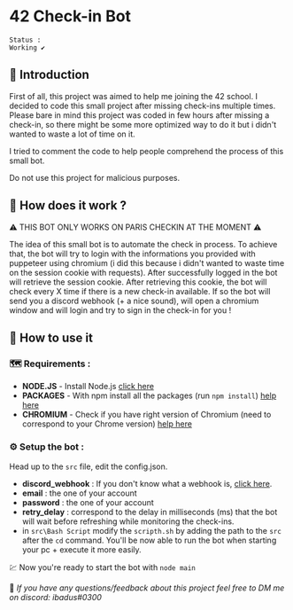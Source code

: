 # 42 Check-in Bot

```
Status :
Working ✔️
```

## 💬 Introduction

First of all, this project was aimed to help me joining the 42 school. I decided to code this small project after missing check-ins multiple times. Please bare in mind this project was coded in few hours after missing a check-in, so there might be some more optimized way to do it but i didn't wanted to waste a lot of time on it.

I tried to comment the code to help people comprehend the process of this small bot.

Do not use this project for malicious purposes.


## 🤔 How does it work ? 

⚠️ THIS BOT ONLY WORKS ON PARIS CHECKIN AT THE MOMENT ⚠️

The idea of this small bot is to automate the check in process. To achieve that, the bot will try to login with the informations you provided with puppeteer using chromium (i did this because i didn't wanted to waste time on the session cookie with requests). After successfully logged in the bot will retrieve the session cookie. After retrieving this cookie, the bot will check every X time if there is a new check-in available. If so the bot will send you a discord webhook (+ a nice sound), will open a chromium window and will login and try to sign in the check-in for you !

## 🔔 How to use it
### 🗺️ Requirements :
- **NODE.JS** - Install Node.js [click here](https://nodejs.org/en/download/)
- **PACKAGES** - With npm install all the packages (run `npm install`) [help here](https://stackoverflow.com/questions/8367031/how-do-i-install-package-json-dependencies-in-the-current-directory-using-npm)
- **CHROMIUM** - Check if you have right version of Chromium (need to correspond to your Chrome version) [help here](https://www.npmjs.com/package/puppeteer)
  
### ⚙️ Setup the bot :
Head up to the `src` file, edit the config.json.
- **discord_webhook** : If you don't know what a webhook is, [click here](https://support.discord.com/hc/fr/articles/228383668-Utiliser-les-Webhooks).
-  **email** : the one of your account
-  **password** : the one of your account
-  **retry_delay** : correspond to the delay in milliseconds (ms) that the bot will wait before refreshing while monitoring the check-ins.
- in `src\Bash Script` modify the `scripth.sh` by adding the path to the `src` after the `cd` command. You'll be now able to run the bot when starting your pc + execute it more easily.

💹 Now you're ready to start the bot with `node main`

💌 *If you have any questions/feedback about this project feel free to DM me on discord: ibadus#0300*
